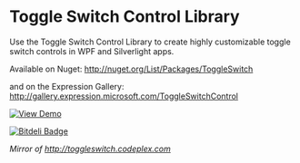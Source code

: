 Toggle Switch Control Library
=====================
Use the Toggle Switch Control Library to create highly customizable toggle switch controls in WPF and Silverlight apps.

Available on Nuget: http://nuget.org/List/Packages/ToggleSwitch

and on the Expression Gallery: http://gallery.expression.microsoft.com/ToggleSwitchControl

[![View Demo][2]][1]

  [1]: http://yetilabs.org/toggleswitch
  [2]: http://i3.codeplex.com/Download?ProjectName=ToggleSwitch&DownloadId=282953 (View Demo)

[![Bitdeli Badge](https://d2weczhvl823v0.cloudfront.net/ejensen/toggle-switch-control/trend.png)](https://bitdeli.com/free "Bitdeli Badge")

_Mirror of http://toggleswitch.codeplex.com_
